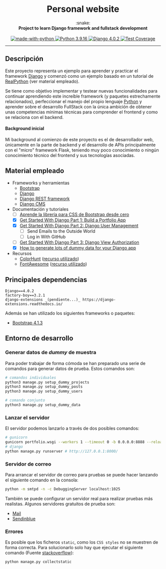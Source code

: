 <!-- markdownlint-disable MD033 -->
<h1 align="center">Personal website</h1>

<div align="center">
  :snake:
</div>
<div align="center">
  <strong>Project to learn Django framework and fullstack development</strong>
</div>
<br />

<div align="center">
  <!-- Made with Python -->
  <a href="https://www.python.org/">
    <img src="https://img.shields.io/badge/Made%20with-Python-1f425f.svg"
      alt="made-with-python" />
  </a>
  <!-- Python version -->
  <a href="https://www.python.org/downloads/release/python-3916/">
    <img src="https://img.shields.io/badge/python-3.9.16-blue.svg"
      alt="Python 3.9.16" />
  </a>
  <!-- Django version -->
  <a href="https://docs.djangoproject.com/en/4.1/releases/4.0.2/">
    <img src="https://img.shields.io/badge/django-4.0.2-darkgreen.svg"
      alt="Django 4.0.2" />
  </a>
  <!-- Test Coverage --> <!--TODO-->
  <a href="https://codecov.io/github/diego-gv/django-personal-portfolio">
    <img src="https://img.shields.io/codecov/c/github/diego-gv/django-personal-portfolio/master.svg"
      alt="Test Coverage" />
  </a>
</div>

<hr>

## Descripción

Este proyecto representa un ejemplo para aprender y practicar el framework [Django](https://www.djangoproject.com/) y comenzó como un ejemplo basado en un tutorial de [RealPython](https://realpython.com/) (ver material empleado).

Se tiene como objetivo implementar y testear nuevas funcionalidades para continuar aprendiendo este increíble framework (y paquetes estrechamente relacionados), perfeccionar el manejo del propio lenguaje [Python](https://www.python.org/downloads/) y aprender sobre el desarrollo FullStack con la única ambición de obtener unas competencias mínimas técnicas para comprender el frontend y como se relaciona con el backend.

#### Background inicial

Mi background al comienzo de este proyecto es el de desarrollador web, únicamente en la parte de backend y el desarrollo de APIs principalmente con el "micro" framework Flask, teniendo muy poco conocimiento o ningún conocimiento técnico del frontend y sus tecnologías asociadas.

## Material empleado

- Frameworks y herramientas
  - [Bootstrap](https://getbootstrap.com/)
  - [Django](https://www.djangoproject.com/)
  - [Django REST framework](https://www.django-rest-framework.org/)
  - [Django CMS](https://docs.django-cms.org/en/latest/index.html)
- Documentación y tutoriales
  - [ ] [Aprende la librería para CSS de Bootstrap desde cero](https://codingpotions.com/bootstrap)
  - [x] [Get Started With Django Part 1: Build a Portfolio App](https://realpython.com/get-started-with-django-1/)
  - [x] [Get Started With Django Part 2: Django User Management](https://realpython.com/django-user-management/)
    - [ ] Send Emails to the Outside World
    - [ ] Log in With GitHub
  - [ ] [Get Started With Django Part 3: Django View Authorization](https://realpython.com/django-user-management/)
  - [x] [How to generate lots of dummy data for your Django app](https://mattsegal.dev/django-factoryboy-dummy-data.html)
- Recursos
  - [ColorHunt](https://www.colorhunt.co/) ([recurso utilizado](https://www.colorhunt.co/palette/eb455ffcffe7bad7e92b3467))
  - [FontAwesome](https://fontawesome.com/) ([recurso utilizado](https://fontawesome.com/search?s=regular&f=classic&o=r))

## Principales dependencias

```text
Django==4.0.2
factory-boy==3.2.1
django-extensions _(pendiente...)_ https://django-extensions.readthedocs.io/
```

Además se han utilizado los siguientes frameworks o paquetes:

- [Bootstrap 4.1.3](https://getbootstrap.com/)

## Entorno de desarrollo

### Generar datos de _dummy_ de muestra

Para poder trabajar de forma cómoda se han preparado una serie de comandos para generar datos de prueba. Estos comandos son:

```sh
# comandos individuales
python3 manage.py setup_dummy_projects
python3 manage.py setup_dummy_posts
python3 manage.py setup_dummy_users

# comando conjunto
python3 manage.py setup_dummy_data
```

### Lanzar el servidor

El servidor podemos lanzarlo a través de dos posibles comandos:

```sh
# gunicorn
gunicorn portfolio.wsgi --workers 1 --timeout 0 -b 0.0.0.0:8888 --reload # http://localhost:8888/
# django
python manage.py runserver # http://127.0.0.1:8000/
```

### Servidor de correo

Para arrancar el servidor de correo para pruebas se puede hacer lanzando el siguiente comando en la consola:

```sh
python -m smtpd -n -c DebuggingServer localhost:1025
```

También se puede configurar un servidor real para realizar pruebas más realistas. Algunos servidores gratuitos de prueba son:

- [Mail](https://www.mailgun.com/)
- [Sendinblue](https://es.sendinblue.com/)

### Errores

Es posible que los ficheros `static`, como los `CSS styles` no se muestren de forma correcta. Para solucionarlo solo hay que ejecutar el siguiente comando (Fuente [stackoverflow](https://stackoverflow.com/questions/4420378/why-does-my-django-admin-site-not-have-styles-css-loading/10047615#10047615)):

```sh
python manage.py collectstatic
```
